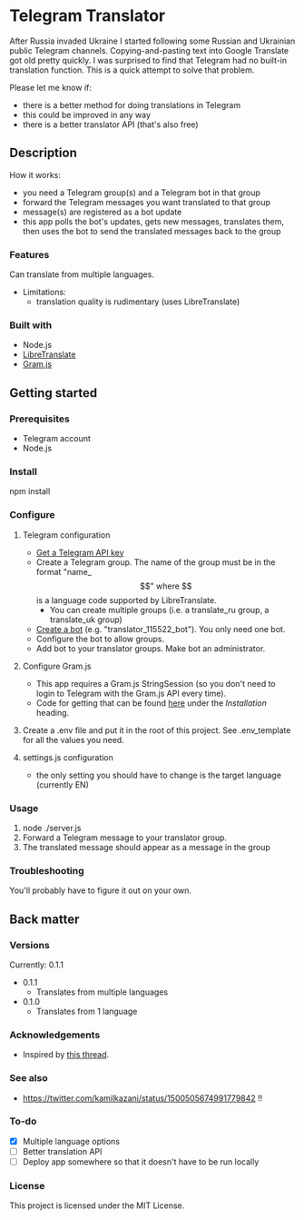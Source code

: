 # Telegram Translator

After Russia invaded Ukraine I started following some Russian and Ukrainian public Telegram channels. Copying-and-pasting text into Google Translate got old pretty quickly. I was surprised to find that Telegram had no built-in translation function. This is a quick attempt to solve that problem.

Please let me know if:

- there is a better method for doing translations in Telegram
- this could be improved in any way
- there is a better translator API (that's also free)

## Description

How it works:

- you need a Telegram group(s) and a Telegram bot in that group
- forward the Telegram messages you want translated to that group
- message(s) are registered as a bot update
- this app polls the bot's updates, gets new messages, translates them, then uses the bot to send the translated messages back to the group

### Features

Can translate from multiple languages.

- Limitations:
  - translation quality is rudimentary (uses LibreTranslate)

### Built with

- Node.js
- [LibreTranslate](https://github.com/LibreTranslate/LibreTranslate)
- [Gram.js](https://gram.js.org/)

## Getting started

### Prerequisites

- Telegram account
- Node.js

### Install

npm install

### Configure

1) Telegram configuration
    - [Get a Telegram API key](https://core.telegram.org/api/obtaining_api_id)
    - Create a Telegram group. The name of the group must be in the format "name_$$" where $$ is a language code supported by LibreTranslate.
      - You can create multiple groups (i.e. a translate_ru group, a translate_uk group)
    - [Create a bot](https://core.telegram.org/bots/api) (e.g. "translator_115522_bot"). You only need one bot.
    - Configure the bot to allow groups.
    - Add bot to your translator groups. Make bot an administrator.

2) Configure Gram.js
    - This app requires a Gram.js StringSession (so you don't need to login to Telegram with the Gram.js API every time).
    - Code for getting that can be found [here](https://gram.js.org/) under the *Installation* heading.

3) Create a .env file and put it in the root of this project. See .env_template for all the values you need.
4) settings.js configuration
    - the only setting you should have to change is the target language (currently EN)

### Usage

1) node ./server.js
2) Forward a Telegram message to your translator group.
3) The translated message should appear as a message in the group

### Troubleshooting

You'll probably have to figure it out on your own.

## Back matter

### Versions

Currently: 0.1.1

- 0.1.1
  - Translates from multiple languages
- 0.1.0
  - Translates from 1 language

### Acknowledgements

- Inspired by [this thread](https://github.com/telegramdesktop/tdesktop/issues/6707).

### See also

- https://twitter.com/kamilkazani/status/1500505674991779842 !!

### To-do

- [x] Multiple language options
- [ ] Better translation API
- [ ] Deploy app somewhere so that it doesn't have to be run locally

### License

This project is licensed under the MIT License.